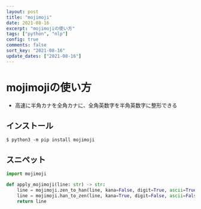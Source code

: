 ```yaml
---
layout: post
title: "mojimoji"
date: 2021-08-16
excerpt: "mojimojiの使い方"
tags: ["python", "nlp"]
config: true
comments: false
sort_key: "2021-08-16"
update_dates: ["2021-08-16"]
---
```


# mojimojiの使い方
 - 高速に半角カナを全角カナに、全角英数字を半角英数字に整形できる

## インストール

```console
$ python3 -m pip install mojimoji
```

## スニペット

```python
import mojimoji

def apply_mojimoji(line: str) -> str:
    line = mojimoji.zen_to_han(line, kana=False, digit=True, ascii=True) # 全角英数字を半角に
    line = mojimoji.han_to_zen(line, kana=True, digit=False, ascii=False) # 半角カナを全角に
    return line
```
